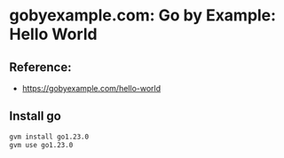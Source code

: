 # gobyexample.com: Go by Example: Hello World

## Reference:

- https://gobyexample.com/hello-world

## Install go

```sh
gvm install go1.23.0
gvm use go1.23.0
```
